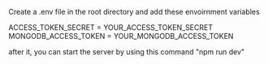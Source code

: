 
Create a .env file in the root directory and add these envoirnment variables

ACCESS_TOKEN_SECRET = YOUR_ACCESS_TOKEN_SECRET
MONGODB_ACCESS_TOKEN = YOUR_MONGODB_ACCESS_TOKEN

after it, you can start the server by using this command "npm run dev"
